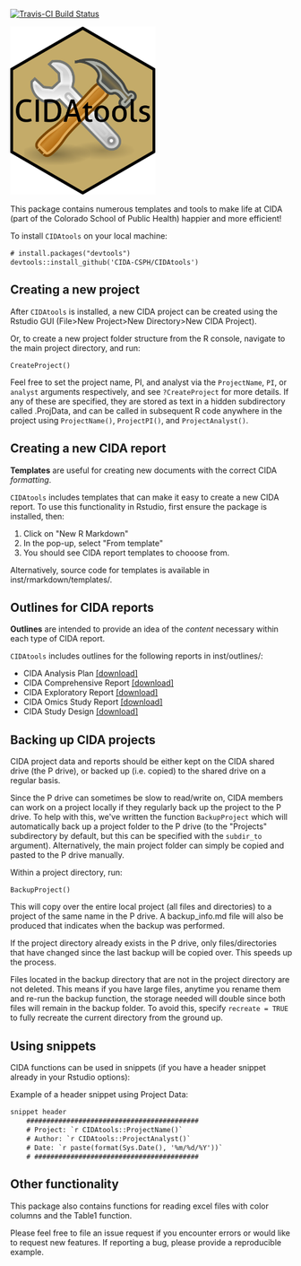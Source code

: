 
[![Travis-CI Build
Status](https://travis-ci.org/CIDA-CSPH/CIDAtools.svg?branch=master)](https://travis-ci.org/CIDA-CSPH/CIDAtools)

<img src="inst/figures/CIDAtoolshex.png" alt="CIDAtools" width="259" height="300"/>

This package contains numerous templates and tools to make life at CIDA (part 
of the Colorado School of Public Health) happier and more efficient!

To install `CIDAtools` on your local machine:

```
# install.packages("devtools")
devtools::install_github('CIDA-CSPH/CIDAtools')
```

## Creating a new project

After `CIDAtools` is installed, a new CIDA project can be created using the
Rstudio GUI (File>New Project>New Directory>New CIDA Project).

Or, to create a new project folder structure from the R console, 
navigate to the main project directory, and run: 

```
CreateProject()
```

Feel free to set the project name, PI, and analyst via the `ProjectName`, `PI`, or `analyst`
arguments respectively, and see `?CreateProject` for more details. If any of these are
specified, they are stored as text in a hidden subdirectory called .ProjData, and can
be called in subsequent R code anywhere in the project using `ProjectName()`, `ProjectPI()`, and
`ProjectAnalyst()`. 

## Creating a new CIDA report

**Templates** are useful for creating new documents with the correct CIDA *formatting*.

`CIDAtools` includes templates that can make it easy to create a new CIDA report. 
To use this functionality in Rstudio, first ensure the package is installed, then: 

1) Click on "New R Markdown" 
2) In the pop-up, select "From template"
3) You should see CIDA report templates to chooose from. 

Alternatively, source code for templates is available in inst/rmarkdown/templates/. 


## Outlines for CIDA reports

**Outlines** are intended to provide an idea of the *content* necessary within each type of CIDA report. 

`CIDAtools` includes outlines for the following reports in inst/outlines/: 

- CIDA Analysis Plan [[download]](https://github.com/CIDA-CSPH/CIDAtools/raw/master/inst/outlines/CIDA-Analysis-Plan-Outline.docx)
- CIDA Comprehensive Report [[download]](https://github.com/CIDA-CSPH/CIDAtools/raw/master/inst/outlines/CIDA-Comprehensive-Report-Outline.docx)
- CIDA Exploratory Report [[download]](https://github.com/CIDA-CSPH/CIDAtools/raw/master/inst/outlines/CIDA-Exploratory-Report-Outline.docx)
- CIDA Omics Study Report [[download]](https://github.com/CIDA-CSPH/CIDAtools/raw/master/inst/outlines/CIDA-Omics-Outline.docx)
- CIDA Study Design [[download]](https://github.com/CIDA-CSPH/CIDAtools/raw/master/inst/outlines/CIDA-Study-Design-Outline.docx)

## Backing up CIDA projects 

CIDA project data and reports should be either kept on the CIDA shared drive (the P drive), or backed up (i.e. copied) to the shared drive on a regular basis. 

Since the P drive can sometimes be slow to read/write on, CIDA members can work on a project locally if they regularly back up the project to the P drive. To help with this, we've written the function `BackupProject` which will automatically back up a project folder to the P drive (to the "Projects" subdirectory by default, but this can be specified with the `subdir_to` argument). Alternatively, the main project folder can simply be copied and pasted to the P drive manually. 

Within a project directory, run:
```
BackupProject()
```

This will copy over the entire local project (all files and directories) to a project of the same name in the P drive. A backup_info.md file will also be produced that indicates when the backup was performed. 

If the project directory already exists in the P drive, only files/directories that have changed since the last backup will be copied over. This speeds up the process. 

Files located in the backup directory that are not in the project directory are not deleted. This means if you have large files, anytime you rename them and re-run the backup function, the storage needed will double since both files will remain in the backup folder. To avoid this, specify `recreate = TRUE` to fully recreate the current directory from the ground up. 

## Using snippets

CIDA functions can be used in snippets (if you have a header snippet already in your Rstudio options):

Example of a header snippet using Project Data:
```
snippet header
	###########################################
	# Project: `r CIDAtools::ProjectName()`
	# Author: `r CIDAtools::ProjectAnalyst()`
	# Date: `r paste(format(Sys.Date(), '%m/%d/%Y'))`
	# #########################################
```

## Other functionality 

This package also contains functions for reading excel files with color columns
and the Table1 function. 

Please feel free to file an issue request if you encounter errors or would like 
to request new features.  If reporting a bug, please provide a reproducible example. 

